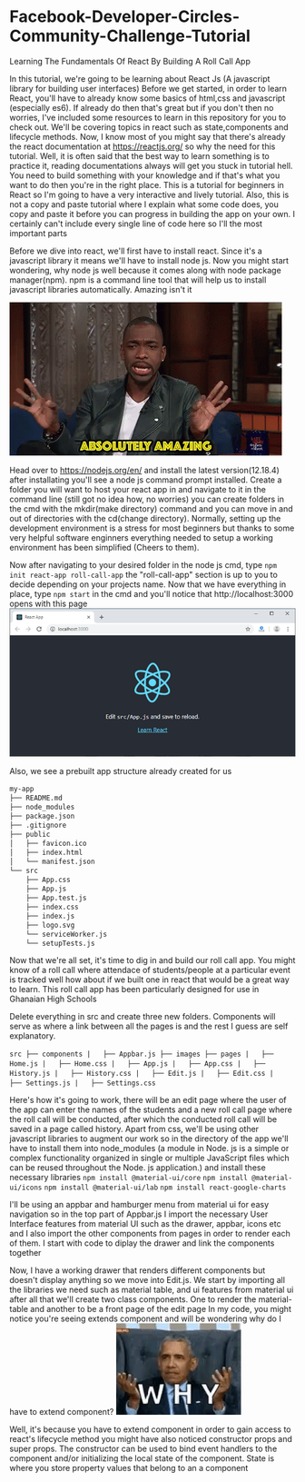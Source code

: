 # Facebook-Developer-Circles-Community-Challenge-Tutorial

Learning The Fundamentals Of React By Building A Roll Call App

In this tutorial, we're going to be learning about React Js (A javascript library for building user interfaces)
Before we get started, in order to learn React, you'll have to already know some basics of html,css and javascript (especially es6).
If already do then that's great but if you don't then no worries, I've included some resources to learn in this repository 
for you to check out. We'll be covering topics in react such as state,components and lifecycle methods. Now, I know
most of you might say that there's already the react documentation at https://reactjs.org/ so why the need for this tutorial.
Well, it is often said that the best way to learn something is to practice it, reading documentations always will get you stuck in 
tutorial hell. You need to build something with your knowledge and if that's what you want to do then you're in the right place.
This is a tutorial for beginners in React so I'm going to have a very interactive and lively tutorial. Also, this is not
a copy and paste tutorial where I explain what some code does, you copy and paste it before you can progress in building
the app on your own. I certainly can't include every single line of code here so I'll the most important parts

Before we dive into react, we'll first have to install react. Since it's a javascript library it means we'll have to
install node js. Now you might start wondering, why node js well because it comes along with node package manager(npm). 
npm is a command line tool that will help us to install javascript libraries automatically. Amazing isn't it

![amazing](media/amazing.gif)

Head over to https://nodejs.org/en/ and install the latest version(12.18.4) after installating you'll see a node js
command prompt installed. Create a folder you will want to host your react app in and navigate to it in the command line (still 
got no idea how, no worries) you can create folders in the cmd with the mkdir(make directory) command and you can move in and out
of directories with the cd(change directory). 
Normally, setting up the development environment is a stress for most beginners but thanks to some very helpful software enginners
everything needed to setup a working environment has been simplified (Cheers to them).

Now after navigating to your desired folder in the node js cmd, type `npm init react-app roll-call-app` the "roll-call-app" section is up to you to decide 
depending on your projects name. Now that we have everything in place, type `npm start` in the cmd and you'll notice that  http://localhost:3000
opens with this page
![react-app](media/cra.png)

Also, we see a prebuilt app structure already created for us
```
my-app
├── README.md
├── node_modules
├── package.json
├── .gitignore
├── public
│   ├── favicon.ico
│   ├── index.html
│   └── manifest.json
└── src
    ├── App.css
    ├── App.js
    ├── App.test.js
    ├── index.css
    ├── index.js
    ├── logo.svg
    └── serviceWorker.js
    └── setupTests.js
```

Now that we're all set, it's time to dig in and build our roll call app. You might know of a roll call where attendace of students/people at a particular event is
tracked well how about if we built one in react that would be a great way to learn. This roll call app has been particularly designed for use in Ghanaian High Schools

Delete everything in src and create three new folders. Components will serve as where a link between all the pages is and the rest I guess are self explanatory.

`
src
├── components
|   ├── Appbar.js
├── images
├── pages
|   ├── Home.js
|   ├── Home.css
|   ├── App.js
|   ├── App.css
|   ├── History.js
|   ├── History.css
|   ├── Edit.js
|   ├── Edit.css
|   ├── Settings.js
|   ├── Settings.css
`

Here's how it's going to work, there will be an edit page where the user of the app can enter the names of the students and a new roll call page where the roll call will be conducted, after which the conducted roll call will be saved in a page called history. Apart from css, we'll be using other javascript libraries to augment our work
so in the directory of the app we'll have to install them into node_modules (a module in Node. js is a simple or complex functionality organized in single or multiple JavaScript files which can be reused throughout the Node. js application.) and install these necessary libraries
`npm install @material-ui/core`
`npm install @material-ui/icons`
`npm install @material-ui/lab`
`npm install react-google-charts`

I'll be using an appbar and hamburger menu from material ui for easy navigation
so in the top part of Appbar.js I import the necessary User Interface features from material UI such as the drawer, appbar, icons etc and I also import the other components
from pages in order to render each of them. I start with code to diplay the drawer
and link the components together

Now, I have a working drawer that renders different components but doesn't display anything so we move into Edit.js. We start by importing all the libraries we need 
such as material table, and ui features from material ui after all that
we'll create two class components. One to render the material-table and another 
to be a front page of the edit page
In my code, you might notice you're seeing extends component and will be wondering why
do I have to extend component?
![why](media/why.jpg)

Well, it's because you have to extend component in order to gain access to react's lifecycle method
you might have also noticed constructor props and super props. The constructor can be used to bind event handlers to the 
component and/or initializing the local state of the component. State is where you store property values that belong to an 
a component

